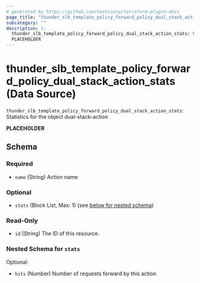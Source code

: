 ```yaml
---
# generated by https://github.com/hashicorp/terraform-plugin-docs
page_title: "thunder_slb_template_policy_forward_policy_dual_stack_action_stats Data Source - terraform-provider-thunder"
subcategory: ""
description: |-
  thunder_slb_template_policy_forward_policy_dual_stack_action_stats: Statistics for the object dual-stack-action
  PLACEHOLDER
---
```


# thunder_slb_template_policy_forward_policy_dual_stack_action_stats (Data Source)

`thunder_slb_template_policy_forward_policy_dual_stack_action_stats`: Statistics for the object dual-stack-action

__PLACEHOLDER__



<!-- schema generated by tfplugindocs -->
## Schema

### Required

- `name` (String) Action name

### Optional

- `stats` (Block List, Max: 1) (see [below for nested schema](#nestedblock--stats))

### Read-Only

- `id` (String) The ID of this resource.

<a id="nestedblock--stats"></a>
### Nested Schema for `stats`

Optional:

- `hits` (Number) Number of requests forward by this action



